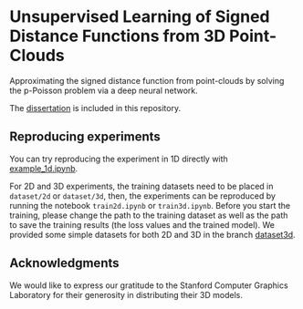 # Unsupervised Learning of Signed Distance Functions from 3D Point-Clouds

Approximating the signed distance function from point-clouds by solving the p-Poisson problem via a deep neural network.

The [dissertation](https://github.com/tranbaquang1708/GraduationThesis/blob/master/shape_reconstruction_dissertation.pdf) is included in this repository.

## Reproducing experiments

You can try reproducing the experiment in 1D directly with [example_1d.ipynb](https://github.com/tranbaquang1708/GraduationThesis/blob/15540ceda87f5199f384cf4f58da1d0d8e96c453/example_1d.ipynb).

For 2D and 3D experiments, the training datasets need to be placed in `dataset/2d` or `dataset/3d`, then, the experiments can be reproduced by running the notebook `train2d.ipynb` or `train3d.ipynb`. Before you start the training, please change the path to the training dataset as well as the path to save the training results (the loss values and the trained model). We provided some simple datasets for both 2D and 3D in the branch [dataset3d](https://github.com/tranbaquang1708/GraduationThesis/tree/dataset3d).

## Acknowledgments

We would like to express our gratitude to the Stanford Computer Graphics Laboratory for their generosity in distributing their 3D models.
